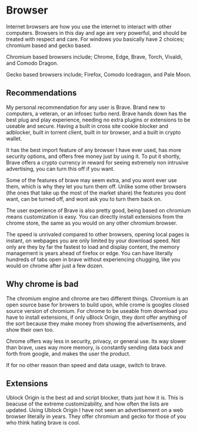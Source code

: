 # Browser
Internet browsers are how you use the internet to interact with other computers. Browsers in this day and age are very powerful, and should be treated with respect and care. For windows you basically have 2 choices; chromium based and gecko based.

Chromium based browsers include; Chrome, Edge, Brave, Torch, Vivaldi, and Comodo Dragon.

Gecko based browsers include; Firefox, Comodo Icedragon, and Pale Moon.
## Recommendations
My personal recommendation for any user is Brave. Brand new to computers, a veteran, or an infosec turbo nerd. Brave hands down has the best plug and play experience, needing no extra plugins or extensions to be useable and secure. Having a built in cross site cookie blocker and adblocker, built in torrent client, built in tor browser, and a built in crypto wallet.

It has the best import feature of any browser I have ever used, has more security options, and offers free money just by using it. To put it shortly, Brave offers a crypto currency in reward for seeing extremely non intrusive advertising, you can turn this off if you want.

Some of the features of brave may seem extra, and you wont ever use them, which is why they let you turn them off. Unlike some other browsers (the ones that take up the most of the market share) the features you dont want, can be turned off, and wont ask you to turn them back on.

The user experience of Brave is also pretty good, being based on chromium means customization is easy. You can directly install extensions from the chrome store, the same as you would on any other chromium browser.

The speed is unrivaled compared to other browsers, opening local pages is instant, on webpages you are only limited by your download speed. Not only are they by far the fastest to load and display content, the memory management is years ahead of firefox or edge. You can have literally hundreds of tabs open in brave without experiencing chugging, like you would on chrome after just a few dozen.
## Why chrome is bad
The chromium engine and chrome are two different things. Chromium is an open source base for browers to build upon, while crome is googles closed source version of chromium. For chrome to be useable from download you have to install extensions, if only uBlock Origin, they dont offer anything of the sort because they make money from showing the advertisements, and show their own too.

Chrome offers way less in security, privacy, or general use. Its way slower than brave, uses way more memory, is constantly sending data back and forth from google, and makes the user the product.

If for no other reason than speed and data usage, switch to brave.
## Extensions
Ublock Origin is the best ad and script blocker, thats just how it is. This is beacuse of the extreme customizability, and how often the lists are updated. Using Ublock Origin I have not seen an advertisement on a web browser literally in years. They offer chromium and gecko for those of you who think hating brave is cool.
